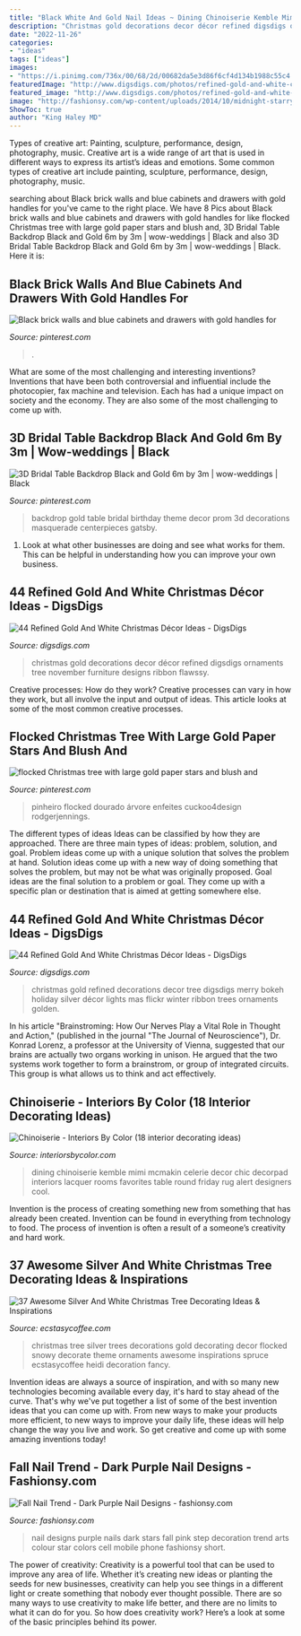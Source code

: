 ```yaml
---
title: "Black White And Gold Nail Ideas ~ Dining Chinoiserie Kemble Mimi Mcmakin Celerie Decor Chic Decorpad Interiors Lacquer Rooms Favorites Table Round Friday Rug Alert Designers Cool"
description: "Christmas gold decorations decor décor refined digsdigs ornaments tree november furniture designs ribbon flawssy"
date: "2022-11-26"
categories:
- "ideas"
tags: ["ideas"]
images:
- "https://i.pinimg.com/736x/00/68/2d/00682da5e3d86f6cf4d134b1988c55c4.jpg"
featuredImage: "http://www.digsdigs.com/photos/refined-gold-and-white-christmas-decor-ideas-27.jpg"
featured_image: "http://www.digsdigs.com/photos/refined-gold-and-white-christmas-decor-ideas-27.jpg"
image: "http://fashionsy.com/wp-content/uploads/2014/10/midnight-starry-nails-630x654.jpg"
ShowToc: true
author: "King Haley MD"
---
```



Types of creative art: Painting, sculpture, performance, design, photography, music.
Creative art is a wide range of art that is used in different ways to express its artist’s ideas and emotions. Some common types of creative art include painting, sculpture, performance, design, photography, music.

	

		
searching about Black brick walls and blue cabinets and drawers with gold handles for you've came to the right place. We have 8 Pics about Black brick walls and blue cabinets and drawers with gold handles for like flocked Christmas tree with large gold paper stars and blush and, 3D Bridal Table Backdrop Black and Gold 6m by 3m | wow-weddings | Black and also 3D Bridal Table Backdrop Black and Gold 6m by 3m | wow-weddings | Black. Here it is:
		
    
## Black Brick Walls And Blue Cabinets And Drawers With Gold Handles For

<img loading=lazy src="https://i.pinimg.com/736x/a0/e4/3e/a0e43e7abac048c3e10c392596d3f16b.jpg" onerror="this.onerror=null;this.src='https://tse3.mm.bing.net/th?id=OIP.U3rOxl-7Cu8VrtnuzT_8NQHaKX&amp;pid=15.1';" alt="Black brick walls and blue cabinets and drawers with gold handles for">

_Source: pinterest.com_

>. 

	

What are some of the most challenging and interesting inventions?
Inventions that have been both controversial and influential include the photocopier, fax machine and television. Each has had a unique impact on society and the economy. They are also some of the most challenging to come up with.

    
## 3D Bridal Table Backdrop Black And Gold 6m By 3m | Wow-weddings | Black

<img loading=lazy src="https://i.pinimg.com/736x/00/68/2d/00682da5e3d86f6cf4d134b1988c55c4.jpg" onerror="this.onerror=null;this.src='https://tse3.mm.bing.net/th?id=OIP.hy0PRSWXNItP-Q67nlo4ngHaJ3&amp;pid=15.1';" alt="3D Bridal Table Backdrop Black and Gold 6m by 3m | wow-weddings | Black">

_Source: pinterest.com_

>backdrop gold table bridal birthday theme decor prom 3d decorations masquerade centerpieces gatsby. 

	

1. Look at what other businesses are doing and see what works for them. This can be helpful in understanding how you can improve your own business. 

    
## 44 Refined Gold And White Christmas Décor Ideas - DigsDigs

<img loading=lazy src="http://www.digsdigs.com/photos/refined-gold-and-white-christmas-decor-ideas-36.jpg" onerror="this.onerror=null;this.src='https://tse2.mm.bing.net/th?id=OIP.pzcCBzRaqP5aKndplNsqQQAAAA&amp;pid=15.1';" alt="44 Refined Gold And White Christmas Décor Ideas - DigsDigs">

_Source: digsdigs.com_

>christmas gold decorations decor décor refined digsdigs ornaments tree november furniture designs ribbon flawssy. 

	

Creative processes: How do they work?
Creative processes can vary in how they work, but all involve the input and output of ideas. This article looks at some of the most common creative processes.

    
## Flocked Christmas Tree With Large Gold Paper Stars And Blush And

<img loading=lazy src="https://i.pinimg.com/736x/c0/a1/0e/c0a10e3e7ca79a6d586129c85e87f4db.jpg" onerror="this.onerror=null;this.src='https://tse4.mm.bing.net/th?id=OIP.o4MLPAaqtwX4mSlkbcZ8iwHaLH&amp;pid=15.1';" alt="flocked Christmas tree with large gold paper stars and blush and">

_Source: pinterest.com_

>pinheiro flocked dourado árvore enfeites cuckoo4design rodgerjennings. 

	

The different types of ideas
Ideas can be classified by how they are approached. There are three main types of ideas: problem, solution, and goal. Problem ideas come up with a unique solution that solves the problem at hand. Solution ideas come up with a new way of doing something that solves the problem, but may not be what was originally proposed. Goal ideas are the final solution to a problem or goal. They come up with a specific plan or destination that is aimed at getting somewhere else.

    
## 44 Refined Gold And White Christmas Décor Ideas - DigsDigs

<img loading=lazy src="http://www.digsdigs.com/photos/refined-gold-and-white-christmas-decor-ideas-27.jpg" onerror="this.onerror=null;this.src='https://tse1.mm.bing.net/th?id=OIP.V3HFD3fpIZ4RZJ34A1qHGwAAAA&amp;pid=15.1';" alt="44 Refined Gold And White Christmas Décor Ideas - DigsDigs">

_Source: digsdigs.com_

>christmas gold refined decorations decor tree digsdigs merry bokeh holiday silver décor lights mas flickr winter ribbon trees ornaments golden. 

	

In his article "Brainstroming: How Our Nerves Play a Vital Role in Thought and Action," (published in the journal "The Journal of Neuroscience"), Dr. Konrad Lorenz, a professor at the University of Vienna, suggested that our brains are actually two organs working in unison. He argued that the two systems work together to form a brainstrom, or group of integrated circuits. This group is what allows us to think and act effectively.

    
## Chinoiserie - Interiors By Color (18 Interior Decorating Ideas)

<img loading=lazy src="https://www.interiorsbycolor.com/wp-content/uploads/2014/07/black-and-white-dining-stripes.jpg" onerror="this.onerror=null;this.src='https://tse2.mm.bing.net/th?id=OIP.74hLHl8JHhaib4HJjNwnZAAAAA&amp;pid=15.1';" alt="Chinoiserie - Interiors By Color (18 interior decorating ideas)">

_Source: interiorsbycolor.com_

>dining chinoiserie kemble mimi mcmakin celerie decor chic decorpad interiors lacquer rooms favorites table round friday rug alert designers cool. 

	

Invention is the process of creating something new from something that has already been created. Invention can be found in everything from technology to food. The process of invention is often a result of a someone’s creativity and hard work.

    
## 37 Awesome Silver And White Christmas Tree Decorating Ideas &amp; Inspirations

<img loading=lazy src="https://i0.wp.com/www.ecstasycoffee.com/wp-content/uploads/2016/10/Snowy-Spruce-Flocked-Christmas-tree.jpg" onerror="this.onerror=null;this.src='https://tse3.mm.bing.net/th?id=OIP.PUn8pjWjQZLSDRLagcMZQQAAAA&amp;pid=15.1';" alt="37 Awesome Silver And White Christmas Tree Decorating Ideas &amp; Inspirations">

_Source: ecstasycoffee.com_

>christmas tree silver trees decorations gold decorating decor flocked snowy decorate theme ornaments awesome inspirations spruce ecstasycoffee heidi decoration fancy. 

	

Invention ideas are always a source of inspiration, and with so many new technologies becoming available every day, it's hard to stay ahead of the curve. That's why we've put together a list of some of the best invention ideas that you can come up with. From new ways to make your products more efficient, to new ways to improve your daily life, these ideas will help change the way you live and work. So get creative and come up with some amazing inventions today!

    
## Fall Nail Trend - Dark Purple Nail Designs - Fashionsy.com

<img loading=lazy src="http://fashionsy.com/wp-content/uploads/2014/10/midnight-starry-nails-630x654.jpg" onerror="this.onerror=null;this.src='https://tse1.mm.bing.net/th?id=OIP.whXdqLA9TDEsfAGrWllOQQHaHs&amp;pid=15.1';" alt="Fall Nail Trend - Dark Purple Nail Designs - fashionsy.com">

_Source: fashionsy.com_

>nail designs purple nails dark stars fall pink step decoration trend arts colour star colors cell mobile phone fashionsy short. 

	

The power of creativity:
Creativity is a powerful tool that can be used to improve any area of life. Whether it’s creating new ideas or planting the seeds for new businesses, creativity can help you see things in a different light or create something that nobody ever thought possible. There are so many ways to use creativity to make life better, and there are no limits to what it can do for you. So how does creativity work? Here’s a look at some of the basic principles behind its power.

